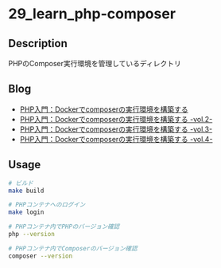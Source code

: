 # 29_learn_php-composer

## Description

PHPのComposer実行環境を管理しているディレクトリ

## Blog

- [PHP入門：Dockerでcomposerの実行環境を構築する](https://yossi-note.com/build-a-composer-runtime-environment-with-docker/)
- [PHP入門：Dockerでcomposerの実行環境を構築する -vol.2-](https://yossi-note.com/build-a-composer-runtime-environment-with-docker-vol2/)
- [PHP入門：Dockerでcomposerの実行環境を構築する -vol.3-](https://yossi-note.com/build-a-composer-runtime-environment-with-docker-vol3/)
- [PHP入門：Dockerでcomposerの実行環境を構築する -vol.4-](https://yossi-note.com/build-a-composer-runtime-environment-with-docker-vol4/)

## Usage

```sh
# ビルド
make build

# PHPコンテナへのログイン
make login

# PHPコンテナ内でPHPのバージョン確認
php --version

# PHPコンテナ内でComposerのバージョン確認
composer --version
```

